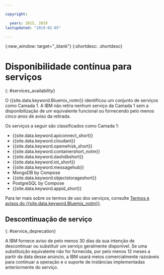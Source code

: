 ```yaml
---

copyright:

  years: 2015, 2019
lastupdated: "2019-02-05"

---
```


{:new_window: target="_blank"}
{:shortdesc: .shortdesc}

# Disponibilidade contínua para serviços
{: #services_availability}

O {{site.data.keyword.Bluemix_notm}} identificou um conjunto de serviços como Camada 1. A IBM não retira nenhum serviço da Camada 1 sem a disponibilização de um equivalente funcional ou fornecendo pelo menos cinco anos de aviso da retirada.

Os serviços a seguir são classificados como Camada 1:
  * {{site.data.keyword.apiconnect_short}}
  * {{site.data.keyword.cloudant}}
  * {{site.data.keyword.openwhisk_short}}
  * {{site.data.keyword.containershort_notm}}
  * {{site.data.keyword.dashdbshort}}
  * {{site.data.keyword.iot_short}}
  * {{site.data.keyword.messagehub}}
  * MongoDB by Compose
  * {{site.data.keyword.objectstorageshort}}
  * PostgreSQL by Compose
  * {{site.data.keyword.appid_short}}

Para ler mais sobre os termos de uso dos serviços, consulte [Termos e avisos do {{site.data.keyword.Bluemix_notm}}](/docs/overview?topic=overview-terms).

## Descontinuação de serviço
{: #service_deprecation}

A IBM fornece aviso de pelo menos 30 dias da sua intenção de descontinuar ou substituir um serviço geralmente disponível. Se uma substituição equivalente não for fornecida, por pelo menos 12 meses a partir da data desse anúncio, a IBM usará meios comercialmente razoáveis para continuar a operação e o suporte de instâncias implementadas anteriormente do serviço.
